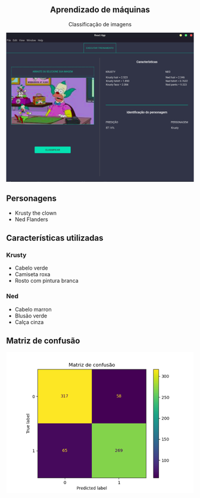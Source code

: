 <h2 align="center">
    Aprendizado de máquinas
</h2>

<p align="center">
    Classificação de imagens
</p>

![](.github/electron.png)

## Personagens

- Krusty the clown
- Ned Flanders

## Características utilizadas

### Krusty

- Cabelo verde
- Camiseta roxa
- Rosto com pintura branca

### Ned

- Cabelo marron
- Blusão verde
- Calça cinza

## Matriz de confusão

<img alt="atrix de confusao" src="./.github/confusion_matrix.jpg" />

